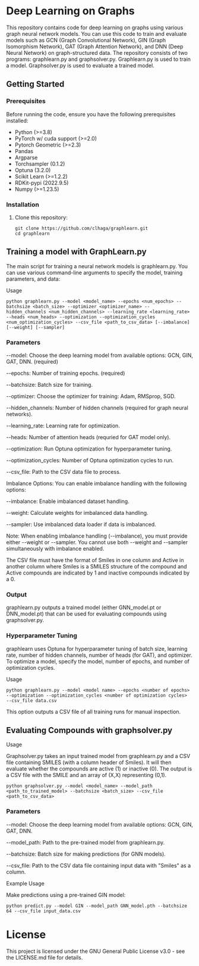 # Deep Learning on Graphs

This repository contains code for deep learning on graphs using various graph neural network models. You can use this code to train and evaluate models such as GCN (Graph Convolutional Network), GIN (Graph Isomorphism Network), GAT (Graph Attention Network), and DNN (Deep Neural Network) on graph-structured data.  The repository consists of two programs: graphlearn.py and graphsolver.py.  Graphlearn.py is used to train a model.  Graphsolver.py is used to evaluate a trained model.  

## Getting Started

### Prerequisites

Before running the code, ensure you have the following prerequisites installed:

- Python (>=3.8)
- PyTorch w/ cuda support (>=2.0)
- Pytorch Geometric (>=2.3)
- Pandas
- Argparse
- Torchsampler (0.1.2)
- Optuna (3.2.0)
- Scikit Learn (>=1.2.2)
- RDKit-pypi (2022.9.5)
- Numpy (>=1.23.5)
 

### Installation

1. Clone this repository:

   ```shell
   git clone https://github.com/clhaga/graphlearn.git
   cd graphlearn

## Training a model with GraphLearn.py

The main script for training a neural network models is graphlearn.py. You can use various command-line arguments to specify the model, training parameters, and data:

Usage

   ```shell
   python graphlearn.py --model <model_name> --epochs <num_epochs> --batchsize <batch_size> --optimizer <optimizer_name> --          hidden_channels <num_hidden_channels> --learning_rate <learning_rate> --heads <num_heads> --optimization --optimization_cycles    <num_optimization_cycles> --csv_file <path_to_csv_data> [--imbalance] [--weight] [--sampler]
```
### Parameters
--model: Choose the deep learning model from available options: GCN, GIN, GAT, DNN. (required)

--epochs: Number of training epochs. (required)

--batchsize: Batch size for training. 

--optimizer: Choose the optimizer for training: Adam, RMSprop, SGD. 

--hidden_channels: Number of hidden channels (required for graph neural networks).

--learning_rate: Learning rate for optimization. 

--heads: Number of attention heads (requried for GAT model only).

--optimization: Run Optuna optimization for hyperparameter tuning.

--optimization_cycles: Number of Optuna optimization cycles to run.

--csv_file: Path to the CSV data file to process.

Imbalance Options:
You can enable imbalance handling with the following options:

--imbalance: Enable imbalanced dataset handling.

--weight: Calculate weights for imbalanced data handling.

--sampler: Use imbalanced data loader if data is imbalanced.

Note: When enabling imbalance handling (--imbalance), you must provide either --weight or --sampler. You cannot use both --weight and --sampler simultaneously with imbalance enabled.

The CSV file must have the format of Smiles in one column and Active in another column where Smiles is a SMILES structure of the compound and Active compounds are indicated by 1 and inactive compounds indicated by a 0.  

### Output

graphlearn.py outputs a trained model (either GNN_model.pt or DNN_model.pt) that can be used for evaluating compounds using graphsolver.py.

### Hyperparameter Tuning

graphlearn uses Optuna for hyperparameter tuning of batch size, learning rate, number of hidden channels, number of heads (for GAT), and optimizer.  To optimize a model, specify the model, number of epochs, and number of optimization cycles.

Usage

   ```shell
   python graphlearn.py --model <model name> --epochs <number of epochs> --optimization --optimization_cycles <number of optimization cycles>  --csv_file data.csv
```
This option outputs a CSV file of all training runs for manual inspection.  

## Evaluating Compounds with graphsolver.py

Usage

Graphsolver.py takes an input trained model from graphlearn.py and a CSV file containing SMILES (with a column header of Smiles).  It will then evaluate whether the compounds are active (1) or inactive (0).  The output is a CSV file with the SMILE and an array of (X,X) representing (0,1).  

   ```shell
   python graphsolver.py --model <model_name> --model_path <path_to_trained_model> --batchsize <batch_size> --csv_file <path_to_csv_data>
```
### Parameters

--model: Choose the deep learning model from available options: GCN, GIN, GAT, DNN.

--model_path: Path to the pre-trained model from graphlearn.py.

--batchsize: Batch size for making predictions (for GNN models).

--csv_file: Path to the CSV data file containing input data with "Smiles" as a column.

Example Usage

Make predictions using a pre-trained GIN model:
   ```shell
   python predict.py --model GIN --model_path GNN_model.pth --batchsize 64 --csv_file input_data.csv
```

# License
This project is licensed under the GNU General Public License v3.0 - see the LICENSE.md file for details.









